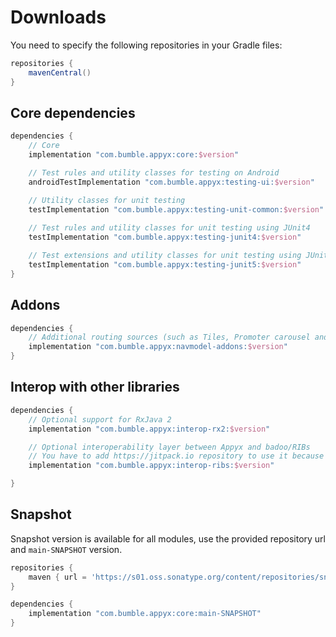 # Downloads

You need to specify the following repositories in your Gradle files:

```groovy
repositories {
    mavenCentral()
}
```


## Core dependencies

```groovy
dependencies {
    // Core
    implementation "com.bumble.appyx:core:$version"

    // Test rules and utility classes for testing on Android
    androidTestImplementation "com.bumble.appyx:testing-ui:$version"

    // Utility classes for unit testing
    testImplementation "com.bumble.appyx:testing-unit-common:$version"
    
    // Test rules and utility classes for unit testing using JUnit4
    testImplementation "com.bumble.appyx:testing-junit4:$version"

    // Test extensions and utility classes for unit testing using JUnit5
    testImplementation "com.bumble.appyx:testing-junit5:$version"
}
```


## Addons

```groovy
dependencies {
    // Additional routing sources (such as Tiles, Promoter carousel and Modal)
    implementation "com.bumble.appyx:navmodel-addons:$version"
}
```


## Interop with other libraries

```groovy
dependencies {
    // Optional support for RxJava 2
    implementation "com.bumble.appyx:interop-rx2:$version"

    // Optional interoperability layer between Appyx and badoo/RIBs
    // You have to add https://jitpack.io repository to use it because badoo/RIBs is hosted there
    implementation "com.bumble.appyx:interop-ribs:$version"

}
```

## Snapshot

Snapshot version is available for all modules, use the provided repository url and `main-SNAPSHOT` version.

```groovy
repositories {
    maven { url = 'https://s01.oss.sonatype.org/content/repositories/snapshots/' }
}

dependencies {
    implementation "com.bumble.appyx:core:main-SNAPSHOT"
}
```
